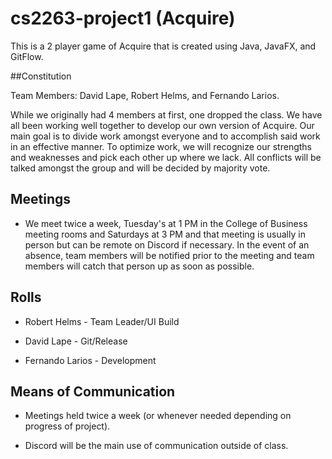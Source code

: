 # cs2263-project1 (Acquire)

This is a 2 player game of Acquire that is created using Java, JavaFX, and GitFlow.

##Constitution

Team Members: David Lape, Robert Helms, and Fernando Larios.

While we originally had 4 members at first, one dropped the class. We have all been working well together to develop our own version of Acquire. Our main goal is to divide work amongst everyone and to accomplish said work in an effective manner. To optimize work, we will recognize our strengths and weaknesses and pick each other up where we lack. All conflicts will be talked amongst the group and will be decided by majority vote.

## Meetings

* We meet twice a week, Tuesday's at 1 PM in the College of Business meeting rooms and Saturdays at 3 PM and that meeting is usually in person but can be remote on Discord if necessary. In the event of an absence, team members will be notified prior to the meeting and team members will catch that person up as soon as possible.

## Rolls

* Robert Helms - Team Leader/UI Build

* David Lape - Git/Release

* Fernando Larios - Development

## Means of Communication

* Meetings held twice a week (or whenever needed depending on progress of project).

* Discord will be the main use of communication outside of class.
